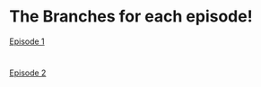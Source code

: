 # The Branches for each episode!

[Episode 1](https://github.com/KingRealzYT/Fabric-Tutorial-Mod-Series-1.19/tree/Episode-1)
#
[Episode 2](https://github.com/KingRealzYT/Fabric-Tutorial-Mod-Series-1.19/tree/Episode-2)
